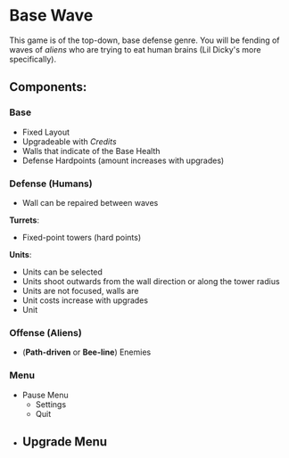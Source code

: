 # Base Wave

This game is of the top-down, base defense genre.  You will be fending of waves of _aliens_
who are trying to eat human brains (Lil Dicky's more specifically). 

## Components:

### Base
- Fixed Layout
- Upgradeable with _Credits_
- Walls that indicate of the Base Health
- Defense Hardpoints (amount increases with upgrades)

### Defense (Humans)
- Wall can be repaired between waves

**Turrets**:
  - Fixed-point towers (hard points)

**Units**:
  - Units can be selected
  - Units shoot outwards from the wall direction or along the tower radius
  - Units are not focused, walls are
  - Unit costs increase with upgrades
  - Unit

### Offense (Aliens)
- (**Path-driven** or **Bee-line**) Enemies

### Menu
- Pause Menu
  - Settings
  - Quit
- Upgrade Menu
  - 